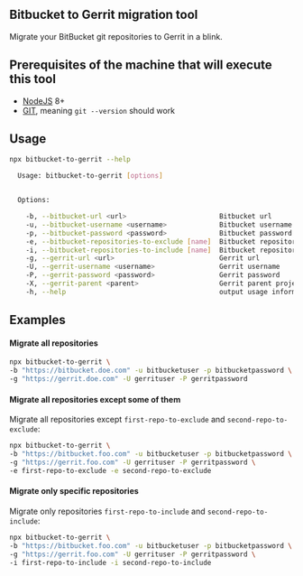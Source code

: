 ## Bitbucket to Gerrit migration tool

Migrate your BitBucket git repositories to Gerrit in a blink.

## Prerequisites of the machine that will execute this tool

- [NodeJS](https://nodejs.org/en/) 8+
- [GIT](https://git-scm.com/), meaning `git --version` should work 

## Usage

```bash
npx bitbucket-to-gerrit --help
```

```bash
  Usage: bitbucket-to-gerrit [options]


  Options:

    -b, --bitbucket-url <url>                       Bitbucket url
    -u, --bitbucket-username <username>             Bitbucket username
    -p, --bitbucket-password <password>             Bitbucket password
    -e, --bitbucket-repositories-to-exclude [name]  Bitbucket repositories to exclude
    -i, --bitbucket-repositories-to-include [name]  Bitbucket repositories to include
    -g, --gerrit-url <url>                          Gerrit url
    -U, --gerrit-username <username>                Gerrit username
    -P, --gerrit-password <password>                Gerrit password
    -X, --gerrit-parent <parent>                    Gerrit parent project
    -h, --help                                      output usage information
 ```
 
## Examples

#### Migrate all repositories

```bash
npx bitbucket-to-gerrit \
-b "https://bitbucket.doe.com" -u bitbucketuser -p bitbucketpassword \
-g "https://gerrit.doe.com" -U gerrituser -P gerritpassword
```

#### Migrate all repositories except some of them

Migrate all repositories except `first-repo-to-exclude` and `second-repo-to-exclude`:

```bash
npx bitbucket-to-gerrit \
-b "https://bitbucket.foo.com" -u bitbucketuser -p bitbucketpassword \
-g "https://gerrit.foo.com" -U gerrituser -P gerritpassword \
-e first-repo-to-exclude -e second-repo-to-exclude
```

#### Migrate only specific repositories

Migrate only repositories `first-repo-to-include` and `second-repo-to-include`:

```bash
npx bitbucket-to-gerrit \
-b "https://bitbucket.foo.com" -u bitbucketuser -p bitbucketpassword \
-g "https://gerrit.foo.com" -U gerrituser -P gerritpassword \
-i first-repo-to-include -i second-repo-to-include
```